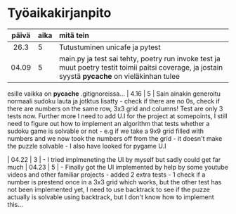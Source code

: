 # Työaikakirjanpito

| päivä | aika | mitä tein  |
| :----:|:-----| :-----|
|  26.3 | 5    | Tutustuminen unicafe ja pytest  |
|  04.09| 5    | main.py ja test sai tehty, poetry run invoke test ja muut poetry testit toimii paitsi coverage, ja jostain syystä __pycache__ on vieläkinhan tulee 
esille vaikka on __pycache__ .gitignoreissa... 
| 4.16  |  5   | Sain ainakin generoitu normaali sudoku lauta ja jotktus lisatty - check if there are no 0s, check if there are numbers on the same row, 3x3 grid and columns!  Test are only 3 tests now. Further more I need to add U.I for the project at somepoints, I still need to figure out how to implement an algorithm that tests whether a sudoku game is solvable or not - e.g if we take a 9x9 grid filled with numbers and we now took the numbers off from the grid - it doesn't make the puzzle solvable - I also have looked for pygame U.I

| 04.22  |  3   | - I tried implmeneting the UI by myself but sadly could get far much
| 04.23  |  5   | - Finally got the UI implemented by help by some youtube videos and other familiar projects - added 2 extra tests - 1 check if a number is prestend once in a 3x3 grid which works, but the other test has not been implemented yet, I need to use backtrack to see if the puzze actually is solvable using backtrack, but I don't know how to implement this... 
